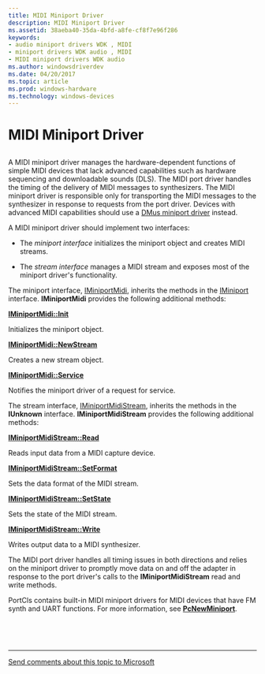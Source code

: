 ```yaml
---
title: MIDI Miniport Driver
description: MIDI Miniport Driver
ms.assetid: 38aeba40-35da-4bfd-a8fe-cf8f7e96f286
keywords:
- audio miniport drivers WDK , MIDI
- miniport drivers WDK audio , MIDI
- MIDI miniport drivers WDK audio
ms.author: windowsdriverdev
ms.date: 04/20/2017
ms.topic: article
ms.prod: windows-hardware
ms.technology: windows-devices
---
```


# MIDI Miniport Driver


## <span id="midi_miniport_driver"></span><span id="MIDI_MINIPORT_DRIVER"></span>


A MIDI miniport driver manages the hardware-dependent functions of simple MIDI devices that lack advanced capabilities such as hardware sequencing and downloadable sounds (DLS). The MIDI port driver handles the timing of the delivery of MIDI messages to synthesizers. The MIDI miniport driver is responsible only for transporting the MIDI messages to the synthesizer in response to requests from the port driver. Devices with advanced MIDI capabilities should use a [DMus miniport driver](dmus-miniport-driver.md) instead.

A MIDI miniport driver should implement two interfaces:

-   The *miniport interface* initializes the miniport object and creates MIDI streams.

-   The *stream interface* manages a MIDI stream and exposes most of the miniport driver's functionality.

The miniport interface, [IMiniportMidi](https://msdn.microsoft.com/library/windows/hardware/ff536703), inherits the methods in the [IMiniport](https://msdn.microsoft.com/library/windows/hardware/ff536698) interface. **IMiniportMidi** provides the following additional methods:

[**IMiniportMidi::Init**](https://msdn.microsoft.com/library/windows/hardware/ff536709)

Initializes the miniport object.

[**IMiniportMidi::NewStream**](https://msdn.microsoft.com/library/windows/hardware/ff536710)

Creates a new stream object.

[**IMiniportMidi::Service**](https://msdn.microsoft.com/library/windows/hardware/ff536711)

Notifies the miniport driver of a request for service.

The stream interface, [IMiniportMidiStream](https://msdn.microsoft.com/library/windows/hardware/ff536704), inherits the methods in the **IUnknown** interface. **IMiniportMidiStream** provides the following additional methods:

[**IMiniportMidiStream::Read**](https://msdn.microsoft.com/library/windows/hardware/ff536705)

Reads input data from a MIDI capture device.

[**IMiniportMidiStream::SetFormat**](https://msdn.microsoft.com/library/windows/hardware/ff536706)

Sets the data format of the MIDI stream.

[**IMiniportMidiStream::SetState**](https://msdn.microsoft.com/library/windows/hardware/ff536707)

Sets the state of the MIDI stream.

[**IMiniportMidiStream::Write**](https://msdn.microsoft.com/library/windows/hardware/ff536708)

Writes output data to a MIDI synthesizer.

The MIDI port driver handles all timing issues in both directions and relies on the miniport driver to promptly move data on and off the adapter in response to the port driver's calls to the **IMiniportMidiStream** read and write methods.

PortCls contains built-in MIDI miniport drivers for MIDI devices that have FM synth and UART functions. For more information, see [**PcNewMiniport**](https://msdn.microsoft.com/library/windows/hardware/ff537714).

 

 


--------------------
[Send comments about this topic to Microsoft](mailto:wsddocfb@microsoft.com?subject=Documentation%20feedback%20[audio\audio]:%20MIDI%20Miniport%20Driver%20%20RELEASE:%20%287/18/2016%29&body=%0A%0APRIVACY%20STATEMENT%0A%0AWe%20use%20your%20feedback%20to%20improve%20the%20documentation.%20We%20don't%20use%20your%20email%20address%20for%20any%20other%20purpose,%20and%20we'll%20remove%20your%20email%20address%20from%20our%20system%20after%20the%20issue%20that%20you're%20reporting%20is%20fixed.%20While%20we're%20working%20to%20fix%20this%20issue,%20we%20might%20send%20you%20an%20email%20message%20to%20ask%20for%20more%20info.%20Later,%20we%20might%20also%20send%20you%20an%20email%20message%20to%20let%20you%20know%20that%20we've%20addressed%20your%20feedback.%0A%0AFor%20more%20info%20about%20Microsoft's%20privacy%20policy,%20see%20http://privacy.microsoft.com/default.aspx. "Send comments about this topic to Microsoft")


